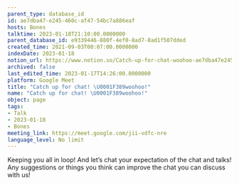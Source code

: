 ```yaml
---
parent_type: database_id
id: ae7dba47-e245-460c-af47-54bc7a886eaf
hosts: Bones
talktime: 2023-01-18T21:10:00.0000000
parent_database_id: e9339446-880f-4ef0-8ad7-8ad1f507dded
created_time: 2021-09-03T00:07:00.0000000
indexDate: 2023-01-18
notion_url: https://www.notion.so/Catch-up-for-chat-woohoo-ae7dba47e245460caf4754bc7a886eaf
archived: false
last_edited_time: 2023-01-17T14:26:00.0000000
platform: Google Meet
title: "Catch up for chat! \U0001F389woohoo!"
name: "Catch up for chat! \U0001F389woohoo!"
object: page
tags:
- Talk
- 2023-01-18
- Bones
meeting_link: https://meet.google.com/jii-vdfc-nre
language_level: No limit
---
```


Keeping you all in loop! And let’s chat your expectation of the chat and talks!
Any suggestions or things you think can improve the chat you can discuss with us!





